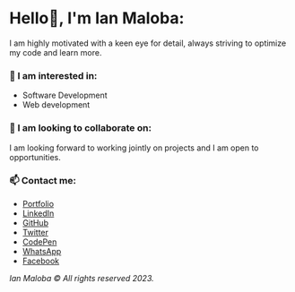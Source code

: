 # Hello👋, I'm Ian Maloba:
I am highly motivated with a keen eye for detail, always striving to optimize my code and learn more.

### 👀 I am interested in:
- Software Development
- Web development


### 💞️ I am looking to collaborate on:
I am looking forward to working jointly on projects and I am open to opportunities.

### 📫 Contact me:
- [Portfolio](http://ianmalobamwakha.pythonanywhere.com/)
- [LinkedIn](https://www.linkedin.com/in/ianmalobamwakha)
- [GitHub](https://github.com/IanMalobaMwakha)
- [Twitter](https://twitter.com/IanMwakha)
- [CodePen](https://codepen.io/ianmalobamwakha/pens/public)
- [WhatsApp](https://wa.link/9swn5e)
- [Facebook](https://www.facebook.com/profile.php?id=61550987347860)

  
*Ian Maloba © All rights reserved 2023.*

